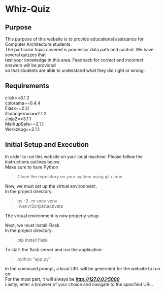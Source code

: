 # Whiz-Quiz

## Purpose

This purpose of this website is to provide educational assistance for Computer Architecture students.  
The particular topic covered is processor data path and control. We have several quizzes that  
test your knowledge in this area. Feedback for correct and incorrect answers will be provided  
so that students are able to understand what they did right or wrong.  

## Requirements

click==8.1.2  
colorama==0.4.4  
Flask==2.1.1  
itsdangerous==2.1.2  
Jinja2==3.1.1  
MarkupSafe==2.1.1  
Werkzeug==2.1.1  

## Initial Setup and Execution

In order to run this website on your local machine. Please follow the instructions outlines below.  
Make sure to have Python

> Clone the repository on your system using git clone  

Now, we must set up the virtual environment.  
In the project directory:  
> py -3 -m venv venv  
> .\venv\Scripts\activate

The virtual environment is now properly setup.  

Next, we must install Flask.  
In the project directory:  
> pip install flask  

To start the flask server and run the application:  
> python "app.py"  

In the command prompt, a local URL will be generated for the website to run on.  
For the most part, it will always be ***http://127.0.0.1:5000***  
Lastly, enter a browser of your choice and navigate to the specified URL.  
